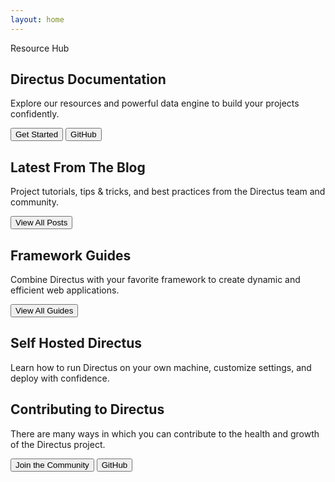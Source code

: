 ```yaml
---
layout: home
---
```


<script setup>
import { data } from './.vitepress/data/blog.data.js';
import Pattern from './.vitepress/components/home/Pattern.vue';
import Footer from './.vitepress/components/home/Footer.vue';
import Github from './.vitepress/components/home/icons/Github.vue';
import Badge from './.vitepress/components/Badge.vue'
</script>

<section :class="[$style.hero, $style.paddingBox]">
	<div :class="$style.heroPattern">
		 <Pattern />
	</div>
	<div :class="[$style.sectionContainer, $style.sectionContainerHero, $style.flex]">
		<div :class="[$style.heroContent, $style.sectionPaddingHero]">
			<Badge>Resource Hub</Badge>
			<h1>Directus Documentation</h1>
			<p>Explore our resources and powerful data engine to build your projects confidently.</p>
			<div :class="[$style.heroButtons, $style.buttonGroup]">
				<Button href="/getting-started/quickstart">Get Started</Button>
				<Button secondary :icon="Github" href="https://github.com/directus/directus/" external>GitHub</Button>
			</div>
		</div>
		<div :class="$style.heroToggler">

<SnippetToggler :choices="['REST', 'GraphQL', 'SDK']" label="API" :alwaysDark="true">
<template #rest>

```js
GET /items/products/4?
	fields[]=id,status,title,category,image.id,image.name
```

</template>
<template #graphql>

```graphql
query {
	articles_by_id(id: 4) {
		id
		status
		title
		category
		image {
			id
			name
		}
	}
}
```

</template>
<template #sdk>

```js
await directus.request(
  readItem('articles', 4, {
    fields: [
      'id',
      'status',
      'title',
      'category,',
      { image: ['id', 'name'] }
    ]
  })
);
```

</template>
</SnippetToggler>
		</div>
	</div>

</section>

<section :class="[$style.sectionPaddingLg, $style.paddingBox]">
	<Tabs :class="[$style.sectionContainer, $style.whiteBg]" :tabs="['Developer Reference', 'User Guide']">
		<template #developer-reference>
			<Card
				title="Database APIs"
				text="Use our dynamic REST and GraphQL APIs to access and efficiently manage your data."
				url="/reference/introduction"
				icon="api"
			/>
			<Card
				title="Data Model"
				text="Structure and organize items in your collection, while also establishing relationships between them."
				url="/app/data-model"
				icon="database"
			/>
			<Card
				title="Authentication"
				text="Use our powerful and simple authentication features in your own applications."
				url="/reference/authentication"
				icon="lock"
			/>
			<Card
				title="Extensions"
				text="Build, modify or expand any feature needed for your project with our flexible extensions."
				url="/extensions/introduction"
				icon="extension"
			/>
			<Card
				title="Realtime"
				text="Access real-time data in your project with WebSockets, backed by your database."
				url="/guides/real-time/getting-started/"
				icon="bolt"
			/>
			<Card
				title="Flows"
				text="Create custom, event-driven data processing and task automation workflows."
				url="/app/flows"
				icon="flowsheet"
			/>
		</template>
		<template #user-guide>
			<Card
				title="Content Module"
				text="Empower your entire team to interact with and manage items in your collection."
				url="/user-guide/content-module/content"
				icon="deployed_code"
			/>
			<Card
				title="User Management"
				text="Learn about adding users, granular roles, and access permissions to your projects."
				url="/user-guide/user-management/users-roles-permissions"
				icon="group"
			/>
			<Card
				title="File Storage"
				text="Store and retrieve files, use storage adapters, and learn about media transformations."
				url="/user-guide/file-library/files"
				icon="folder_copy"
			/>
			<Card
				title="Insights Dashboard"
				text="Build custom analytics dashboards directly from your data to gain meaningful business insights. "
				url="/user-guide/insights/dashboards"
				icon="insights"
			/>
			<Card
				title="Translation"
				text="Easily manage multilingual content, making your projects accessible and user-friendly for a global audience."
				url="/user-guide/content-module/translation-strings"
				icon="g_translate"
			/>
			<Card
				title="Directus Cloud"
				text="Explore key aspects of Directus Cloud including the dashboard, projects, and members."
				url="/user-guide/cloud/overview"
				icon="cloud"
			/>
		</template>
	</Tabs>
</section>

<div :class="$style.paddingBox">
	<div :class="$style.sectionContainer">
		<Divider />
	</div>
</div>

<section :class="[$style.sectionPaddingMd, $style.paddingBox]">
	<div :class="[$style.sectionContainer]">
		<div :class="$style.header">
			<h2>Latest From The Blog</h2>
			<p>
				Project tutorials, tips & tricks, and best practices from the Directus team and community.
			</p>
		</div>
		<div :class="[$style.grid4, $style.m60]">
			<Article
				v-for="article in data.blog.articles.slice(0,4)"
				:key="article.id"
				:title="article.title"
				:desc="article.description"
				:url="`/blog/${article.id}`"
				:img="`https://marketing.directus.app/assets/${article.image}?key=card`"
				:showMeta="false"
			/>
		</div>
		<div :class="$style.header">
			<Button href="/blog/">View All Posts</Button>
		</div>
	</div>
</section>

<section :class="[$style.grayBg, $style.paddingBox]">
	<div :class="[$style.sectionContainer, $style.sectionPaddingMd]">
		<div :class="$style.header">
			<h2>Framework Guides</h2>
			<p>
				Combine Directus with your favorite framework to create dynamic and efficient web applications.
			</p>
		</div>
		<div :class="[$style.grid3, $style.m60]">
			<Article
				title="Build a Static Website with Nuxt.js"
				desc="Learn how to build a website using Directus as a CMS and Nuxt 3."
				img="/assets/nuxt-guide.png"
				url="/guides/headless-cms/build-static-website/nuxt-3"
			/>
			<Article
				title="Set up Live Preview in a Next.js project"
				desc="By adding a preview URL, you can instantly see live changes made to your collection."
				img="/assets/next-guide.png"
				url="/guides/headless-cms/live-preview/nextjs"
			/>
			<Article
				title="Build a Multi-User Chat With React.js"
				desc="Deep dive into how to use Directus websockets to build an interactive chat application."
				img="/assets/react-guide.png"
				url="/guides/real-time/chat/react"
			/>
		</div>
		<div :class="$style.header">
			<Button href="/guides">View All Guides</Button>
		</div>
	</div>
</section>

<section :class="[$style.sectionPaddingMd, $style.paddingBox]">
	<div :class="[$style.sectionContainer, $style.sectionContainerSelfHosted]">
		<div :class="[$style.header, $style.headerSelfHosted]">
			<h2 :class="$style.headingSelfHosted">
				Self Hosted
				<span style="white-space: nowrap">Directus</span>
			</h2>
			<p>
				Learn how to run Directus on your own machine, customize settings, and deploy with confidence.
			</p>
		</div>
		<div :class="[$style.grid2, $style.m60]">
			<Article
				title="Get Started with Docker"
				desc="Get up and running with our Docker Guide."
				img="/assets/docker.png"
				url="/self-hosted/quickstart"
			/>
			<Article
    			title="Config Options"
    			desc="A reference of all possible settings in your project."
    			img="/assets/config-options.png"
    			url="/self-hosted/config-options"
    		/>
    	</div>
    </div>
</section>

<div :class="$style.paddingBox">
	<div :class="$style.sectionContainer">
		<Divider />
	</div>
</div>

<section :class="[$style.sectionContainer, $style.sectionPaddingMd, $style.paddingBox]">
	<div :class="$style.header">
		<h2>Contributing to Directus</h2>
		<p>
			There are many ways in which you can contribute to the health and growth of the Directus project.
		</p>
		<div :class="$style.buttonGroup">
			<Button href="https://discord.com/invite/directus" external>Join the Community</Button>
			<Button secondary :icon="Github" href="https://github.com/directus/directus/" external>GitHub</Button>
		</div>
	</div>
	<div :class="[$style.grid3, $style.m60]">
		<Card
			h="3"
			title="Request a Feature"
			text="Propose new features to improve Directus. Find out how we use GitHub Discussions to organize requests."
			url="/contributing/feature-request-process"
			icon="post_add"
		/>
		<Card
			h="3"
			title="Contribute via Code"
			text="Make a significant impact with code contributions. Read our Pull Request process and find out about our CLA."
			url="/contributing/introduction"
			icon="code"
		/>
		<Card
			h="3"
			title="Sponsorship & Advocacy"
			text="Sponsor our project, increase its visibility and find out how to share the word with others!"
			url="/contributing/sponsor"
			icon="handshake"
		/>
	</div>
</section>

<Footer />

<style module>
@import './home.css';
</style>
